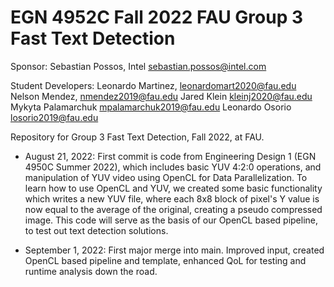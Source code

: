 # EGN 4952C Fall 2022 FAU Group 3 Fast Text Detection

Sponsor: Sebastian Possos, Intel
sebastian.possos@intel.com

Student Developers:
Leonardo Martinez,	leonardomart2020@fau.edu
Nelson Mendez,		nmendez2019@fau.edu
Jared Klein 		kleinj2020@fau.edu
Mykyta Palamarchuk 	mpalamarchuk2019@fau.edu
Leonardo Osorio 	losorio2019@fau.edu
 
Repository for Group 3 Fast Text Detection, Fall 2022, at FAU.

- August 21, 2022: First commit is code from Engineering Design 1 (EGN 4950C Summer 2022), which includes basic YUV 4:2:0 operations,
and manipulation of YUV video using OpenCL for Data Parallelization. To learn how to use OpenCL and YUV, we created some basic functionality
which writes a new YUV file, where each 8x8 block of pixel's Y value is now equal to the average of the original, creating a pseudo
compressed image. This code will serve as the basis of our OpenCL based pipeline, to test out text detection solutions.

- September 1, 2022: First major merge into main. Improved input, created OpenCL based pipeline and template, enhanced QoL for testing and runtime
analysis down the road.

